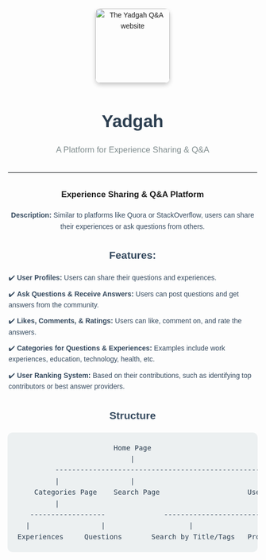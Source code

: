 <div align="center" style="font-family: Arial, sans-serif; line-height: 1.6; margin: 20px auto; max-width: 800px; text-align: center;">

<p>
    <a href="#">
        <img width="150" src="https://github.com/BDadmehr0/Yadgah/blob/main/favicon.ico" alt="The Yadgah Q&A website" style="border-radius: 10px; box-shadow: 0 4px 8px rgba(0, 0, 0, 0.2);">
    </a>
</p>

<h1 style="font-size: 2.5em; color: #2c3e50; margin-bottom: 10px;">Yadgah</h1>
<p style="font-size: 1.2em; color: #7f8c8d; margin-bottom: 30px;">A Platform for Experience Sharing &amp; Q&amp;A</p>

<hr style="border: 1px solid #ecf0f1; margin-bottom: 30px;">

<p style="font-size: 1.2em; font-weight: bold;">Experience Sharing & Q&A Platform</p>
<p style="font-size: 1em; color: #34495e; margin: 10px 0;">
    <strong>Description:</strong> Similar to platforms like Quora or StackOverflow, users can share their experiences or ask questions from others.
</p>

<h2 style="font-size: 1.5em; color: #34495e; margin-top: 30px;">Features:</h2>
<ul style="list-style-type: none; padding: 0; font-size: 1em; color: #34495e; text-align: left; margin: 0 auto; max-width: 500px;">
    <li style="margin-bottom: 10px;">✔️ <strong>User Profiles:</strong> Users can share their questions and experiences.</li>
    <li style="margin-bottom: 10px;">✔️ <strong>Ask Questions & Receive Answers:</strong> Users can post questions and get answers from the community.</li>
    <li style="margin-bottom: 10px;">✔️ <strong>Likes, Comments, & Ratings:</strong> Users can like, comment on, and rate the answers.</li>
    <li style="margin-bottom: 10px;">✔️ <strong>Categories for Questions & Experiences:</strong> Examples include work experiences, education, technology, health, etc.</li>
    <li style="margin-bottom: 10px;">✔️ <strong>User Ranking System:</strong> Based on their contributions, such as identifying top contributors or best answer providers.</li>
</ul>

<h2 style="font-size: 1.5em; color: #34495e; margin-top: 30px;">Structure</h2>
<pre style="background-color: #ecf0f1; padding: 20px; border-radius: 10px; color: #2c3e50; font-size: 1em; text-align: left; overflow-x: auto;">
                       Home Page
                           |
         -------------------------------------------------------
         |                 |                                   |
    Categories Page    Search Page                     User Profile Page
         |                                                     |  
   ------------------              ------------------------------------------
  |                 |                    |                     |                  |
Experiences     Questions       Search by Title/Tags   Profile Settings   Posted Questions
</pre>

</div>
